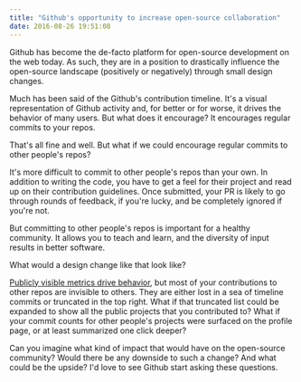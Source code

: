 ```yaml
---
title: "Github's opportunity to increase open-source collaboration"
date: 2016-08-26 19:51:08
---
```


Github has become the de-facto platform for open-source development on the web today. As such, they are in a position to drastically influence the open-source landscape (positively or negatively) through small design changes.

Much has been said of the Github's contribution timeline. It's a visual representation of Github activity and, for better or for worse, it drives the behavior of many users. But what does it encourage? It encourages regular commits to your repos.

That's all fine and well. But what if we could encourage regular commits to other people's repos?

It's more difficult to commit to other people's repos than your own. In addition to writing the code, you have to get a feel for their project and read up on their contribution guidelines. Once submitted, your PR is likely to go through rounds of feedback, if you're lucky, and be completely ignored if you're not.

But committing to other people's repos is important for a healthy community. It allows you to teach and learn, and the diversity of input results in better software.

What would a design change like that look like?

[Publicly visible metrics drive behavior][1], but most of your contributions to other repos are invisible to others. They are either lost in a sea of timeline commits or truncated in the top right. What if that truncated list could be expanded to show all the public projects that you contributed to? What if your commit counts for other people's projects were surfaced on the profile page, or at least summarized one click deeper?

 [1]: {{site.url}}/2014/04/22/using-metrics-to-drive-user-behavior

Can you imagine what kind of impact that would have on the open-source community? Would there be any downside to such a change? And what could be the upside? I'd love to see Github start asking these questions.

